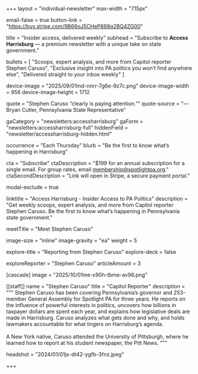 +++
layout = "individual-newsletter"
max-width = "715px"

email-false = true
button-link = "https://buy.stripe.com/9B66oJ5CHeP888q2BQ4ZG00"

title = "Insider access, delivered weekly"
subhead = "Subscribe to **Access Harrisburg** — a premium newsletter with a unique take on state government."

bullets = [
  "Scoops, expert analysis, and more from Capitol reporter Stephen Caruso",
  "Exclusive insight into PA politics you won’t find anywhere else",
  "Delivered straight to your inbox weekly"
]

device-image = "2025/09/01md-nnrr-7g6e-9z7c.png"
device-image-width = 956
device-image-height = 1712

quote = "Stephen Caruso “clearly is paying attention.”"
quote-source = "— Bryan Cutler, Pennsylvania State Representative"

gaCategory = "newsletters:accessharrisburg"
gaForm = "newsletters:accessharrisburg-full"
hiddenField = "newsletter/accessharrisburg-hidden.html"

occurrence = "Each Thursday"
blurb = "Be the first to know what’s happening in Harrisburg"

cta = "Subscribe"
ctaDescription = "$199 for an annual subscription for a single email. For group rates, email [membership@spotlightpa.org](mailto:membership@spotlightpa.org)."
ctaSecondDescription = "Link will open in Stripe, a secure payment portal."

modal-exclude = true

linktitle = "Access Harrisburg - Insider Access to PA Politics"
description = "Get weekly scoops, expert analysis, and more from Capitol reporter Stephen Caruso. Be the first to know what’s happening in Pennsylvania state government."

meetTitle = "Meet Stephen Caruso"

image-size = "inline"
image-gravity = "ea"
weight = 5 

explore-title = "Reporting from Stephen Caruso"
explore-deck = false

exploreReporter = "Stephen Caruso"
articleAmount = 3

[cascade]
image = "2025/10/01me-x90h-tbme-av96.png" 


[[staff]]
name = "Stephen Caruso"
title = "Capitol Reporter"
description = """
Stephen Caruso has been covering Pennsylvania’s governor and 253-member General Assembly for Spotlight PA for three years. He reports on the influence of powerful interests in politics, uncovers how billions in taxpayer dollars are spent each year, and explains how legislative deals are made in Harrisburg. Caruso analyzes what gets done and why, and holds lawmakers accountable for what lingers on Harrisburg’s agenda.<br><br>A New York native, Caruso attended the University of Pittsburgh, where he learned how to report at his student newspaper, the Pitt News.
"""

headshot = "2024/01/01js-dt42-ygfb-3fnz.jpeg"

+++

